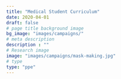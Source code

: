 ```yaml
---
title: "Medical Student Curriculum"
date: 2020-04-01
draft: false
# page title background image
bg_image: "images/campaigns/"
# meta description
description : ""
# Research image
image: "images/campaigns/mask-making.jpg"
# type
type: "ppe"
---
```


